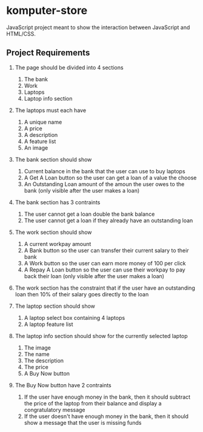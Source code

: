 # komputer-store
JavaScript project meant to show the interaction between JavaScript and HTML/CSS.

## Project Requirements
1. The page should be divided into 4 sections
    1. The bank
    2. Work
    3. Laptops
    4. Laptop info section

2. The laptops must each have
    1. A unique name
    2. A price
    3. A description
    4. A feature list
    5. An image

3. The bank section should show
    1. Current balance in the bank that the user can use to buy laptops
    2. A Get A Loan button so the user can get a loan of a value the choose
    3. An Outstanding Loan amount of the amoun the user owes to the bank (only visible after the user makes a loan)

4. The bank section has 3 contraints
    1. The user cannot get a loan double the bank balance
    2. The user cannot get a loan if they already have an outstanding loan

5. The work section should show
    1. A current workpay amount
    2. A Bank button so the user can transfer their current salary to their bank
    3. A Work button so the user can earn more money of 100 per click
    4. A Repay A Loan button so the user can use their workpay to pay back their loan (only visible after the user makes a loan)

6. The work section has the constraint that if the user have an outstanding loan then 10% of their salary goes directly to the loan

7. The laptop section should show
    1. A laptop select box containing 4 laptops
    2. A laptop feature list

8. The laptop info section should show for the currently selected laptop
    1. The image
    2. The name
    3. The description
    4. The price
    5. A Buy Now button

9. The Buy Now button have 2 contraints
    1. If the user have enough money in the bank, then it should subtract the price of the laptop from their balance and display a congratulatory message
    2. If the user doesn't have enough money in the bank, then it should show a message that the user is missing funds

